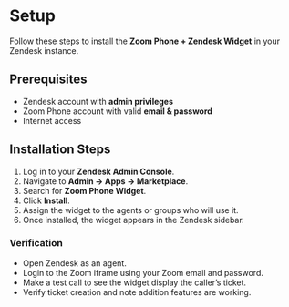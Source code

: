 # Setup

Follow these steps to install the **Zoom Phone + Zendesk Widget** in your Zendesk instance.

## Prerequisites

- Zendesk account with **admin privileges**  
- Zoom Phone account with valid **email & password**  
- Internet access

## Installation Steps

1. Log in to your **Zendesk Admin Console**.  
2. Navigate to **Admin → Apps → Marketplace**.  
3. Search for **Zoom Phone Widget**.  
4. Click **Install**.  
5. Assign the widget to the agents or groups who will use it.  
6. Once installed, the widget appears in the Zendesk sidebar.  

### Verification

- Open Zendesk as an agent.  
- Login to the Zoom iframe using your Zoom email and password.  
- Make a test call to see the widget display the caller’s ticket.  
- Verify ticket creation and note addition features are working.

